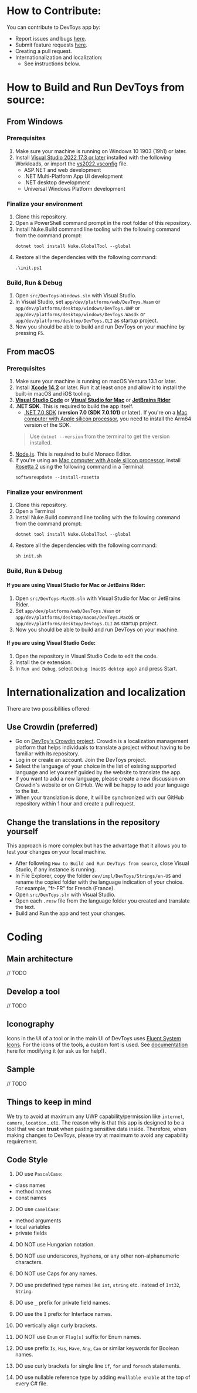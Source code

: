 # How to Contribute:

You can contribute to DevToys app by:
- Report issues and bugs [here](https://github.com/veler/DevToys/issues/new?template=bug_report.md).
- Submit feature requests [here](https://github.com/veler/DevToys/issues/new?template=feature_request.md).
- Creating a pull request.
- Internationalization and localization:
    * See instructions below.

# How to Build and Run DevToys from source:

## From Windows

### Prerequisites
1. Make sure your machine is running on Windows 10 1903 (19h1) or later.
1. Install [Visual Studio 2022 17.3 or later](https://visualstudio.microsoft.com/vs/) installed with the following Workloads, or import the [vs2022.vsconfig](vs2022.vsconfig) file.
    * ASP.NET and web development
    * .NET Multi-Platform App UI development
    * .NET desktop development
    * Universal Windows Platform development

### Finalize your environment
1. Clone this repository.
1. Open a PowerShell command prompt in the root folder of this repository.
1. Install Nuke.Build command line tooling with the following command from the command prompt:
    ```
    dotnet tool install Nuke.GlobalTool --global
    ```
1. Restore all the dependencies with the following command:
    ```
    .\init.ps1
    ```

### Build, Run & Debug
1. Open `src/DevToys-Windows.sln` with Visual Studio.
1. In Visual Studio, set `app/dev/platforms/web/DevToys.Wasm` or `app/dev/platforms/desktop/windows/DevToys.UWP` or `app/dev/platforms/desktop/windows/DevToys.Wasdk` or `app/dev/platforms/desktop/DevToys.CLI` as startup project.
1. Now you should be able to build and run DevToys on your machine by pressing `F5`.

## From macOS

### Prerequisites
1. Make sure your machine is running on macOS Ventura 13.1 or later.
1. Install [**Xcode 14.2**](https://developer.apple.com/xcode/) or later. Run it at least once and allow it to install the built-in macOS and iOS tooling.
1. [**Visual Studio Code**](https://code.visualstudio.com/) or [**Visual Studio for Mac**](https://visualstudio.microsoft.com/vs/mac/) or [**JetBrains Rider**](https://www.jetbrains.com/rider/)
1. **.NET SDK**. This is required to build the app itself.
    * [.NET 7.0 SDK](https://dotnet.microsoft.com/download/dotnet-core/7.0) (**version 7.0 (SDK 7.0.101)** or later). If you're on a [Mac computer with Apple silicon processor](https://support.apple.com/en-us/HT211814), you need to install the Arm64 version of the SDK.
    > Use `dotnet --version` from the terminal to get the version installed.
1. [Node.js](https://nodejs.org/). This is required to build Monaco Editor.
2. If you're using an [Mac computer with Apple silicon processor](https://support.apple.com/en-us/HT211814), install [Rosetta 2](https://developer.apple.com/documentation/apple-silicon/about-the-rosetta-translation-environment) using the following command in a Terminal:
    ```
    softwareupdate --install-rosetta
    ```

### Finalize your environment
1. Clone this repository.
1. Open a Terminal
1. Install Nuke.Build command line tooling with the following command from the command prompt:
    ```
    dotnet tool install Nuke.GlobalTool --global
    ```
1. Restore all the dependencies with the following command:
    ```
    sh init.sh
    ```

### Build, Run & Debug
#### If you are using Visual Studio for Mac or JetBains Rider:
1. Open `src/DevToys-MacOS.sln` with Visual Studio for Mac or JetBrains Rider.
1. Set `app/dev/platforms/web/DevToys.Wasm` or `app/dev/platforms/desktop/macos/DevToys.MacOS` or `app/dev/platforms/desktop/DevToys.CLI` as startup project.
1. Now you should be able to build and run DevToys on your machine.

#### If you are using Visual Studio Code:
1. Open the repository in Visual Studio Code to edit the code.
2. Install the `C#` extension.
1. In `Run and Debug`, select `Debug (macOS dektop app)` and press Start.

# Internationalization and localization

There are two possibilities offered:

## Use Crowdin (preferred)

* Go on [DevToy's Crowdin project](https://crowdin.com/project/devtoys). Crowdin is a localization management platform that helps individuals to translate a project without having to be familiar with its repository.
* Log in or create an account. Join the DevToys project.
* Select the language of your choice in the list of existing supported language and let yourself guided by the website to translate the app.
* If you want to add a new language, please create a new discussion on Crowdin's website or on GitHub. We will be happy to add your language to the list.
* When your translation is done, it will be synchronized with our GitHub repository within 1 hour and create a pull request.

## Change the translations in the repository yourself 

This approach is more complex but has the advantage that it allows you to test your changes on your local machine.

* After following `How to Build and Run DevToys from source`, close Visual Studio, if any instance is running.
* In File Explorer, copy the folder `dev/impl/DevToys/Strings/en-US` and rename the copied folder with the language indication of your choice. For example, "fr-FR" for French (France).
* Open `src/DevToys.sln` with Visual Studio.
* Open each `.resw` file from the language folder you created and translate the text.
* Build and Run the app and test your changes.

# Coding

## Main architecture

// TODO

## Develop a tool

// TODO

## Iconography

Icons in the UI of a tool or in the main UI of DevToys uses [Fluent System Icons](https://github.com/microsoft/fluentui-system-icons).
For the icons of the tools, a custom font is used. See [documentation](https://github.com/veler/DevToys/blob/main/assets/font/README.md) here for modifying it (or ask us for help!).

## Sample

// TODO

## Things to keep in mind

We try to avoid at maximum any UWP capability/permission like `internet`, `camera`, `location`...etc. The reason why is that this app is designed to be a tool that we can **trust** when pasting sensitive data inside.
Therefore, when making changes to DevToys, please try at maximum to avoid any capability requirement.

## Code Style

1. DO use `PascalCase`:
- class names
- method names
- const names

2. DO use `camelCase`:
- method arguments
- local variables
- private fields

4. DO NOT use Hungarian notation.

5. DO NOT use underscores, hyphens, or any other non-alphanumeric characters.

6. DO NOT use Caps for any names.

7. DO use predefined type names like `int`, `string` etc. instead of `Int32`, `String`.

8. DO use `_` prefix for private field names.

9. DO use the `I` prefix for Interface names.

10. DO vertically align curly brackets.

11. DO NOT use `Enum` or `Flag(s)` suffix for Enum names.

12. DO use prefix `Is`, `Has`, `Have`, `Any`, `Can` or similar keywords for Boolean names.

13. DO use curly brackets for single line `if`, `for` and `foreach` statements.

14. DO use nullable reference type by adding `#nullable enable` at the top of every C# file.
